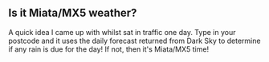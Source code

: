 ## Is it Miata/MX5 weather?

A quick idea I came up with whilst sat in traffic one day. Type in your postcode and it uses the daily forecast returned from Dark Sky to determine if any rain is due for the day! If not, then it's Miata/MX5 time!